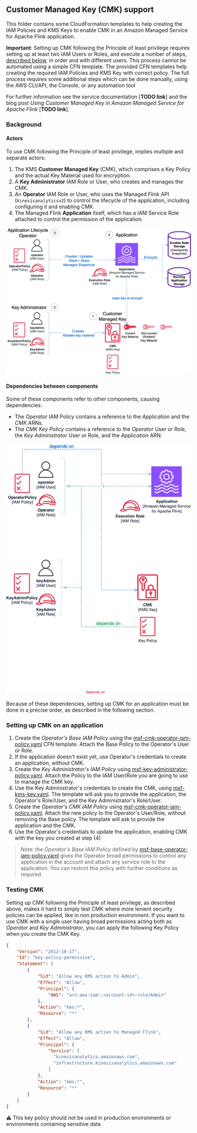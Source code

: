 ## Customer Managed Key (CMK) support

This folder contains some CloudFormation templates to help creating the IAM Policies and KMS Keys to enable CMK in an 
Amazon Managed Service for Apache Flink application.

**Important**: Setting up CMK following the Principle of least privilege requires setting up at least two IAM Users or Roles, 
and execute a number of steps, [described below](#setting-up-cmk-on-an-application), in order and with different users. 
This process cannot be automated using a simple CFN template. 
The provided CFN templates help creating the required IAM Policies and KMS Key with correct policy. The full process 
requires some additional steps which can be done manually, using the AWS CLI/API, the Console, or any automation tool


For further information see the service documentation [**TODO link**] 
and the blog post *Using Customer Managed Key in Amazon Managed Service for Apache Flink*  [**TODO link**].

### Background

#### Actors

To use CMK following the Principle of least privilege, implies multiple and separate actors:

1. The KMS **Customer Managed Key** (CMK), which comprises a Key Policy and the actual Key Material used for encryption.
2. A **Key Administrator** IAM Role or User, who creates and manages the CMK.
3. An **Operator** IAM Role or User, who uses the Managed Flink API (`kinesisanalyticsv2`) to control the lifecycle of the application, including configuring it and enabling CMK. 
4. The Managed Flink **Application** itself, which has a IAM Service Role attached to control the permission of the application. 

![Actors](images/actors.png)

#### Dependencies between components

Some of these components refer to other components, causing dependencies:

* The *Operator* IAM Policy contains a reference to the *Application* and the *CMK* ARNs.
* The *CMK Key Policy* contains a reference to the *Operator* User or Role, the *Key Administrator* User or Role, and the *Application* ARN.

![Dependencies](images/dependencies.png)

Because of these dependencies, setting up CMK for an application must be done in a precise order, as described in the following section.


### Setting up CMK on an application

1. Create the *Operator's Base IAM Policy* using the [msf-cmk-operator-iam-policy.yaml](msf-base-operator-iam-policy.yaml) CFN template. Attach the Base Policy to the Operator's User or Role.
2. If the application doesn't exist yet, use Operator's credentials to create an application, _without_ CMK.
3. Create the *Key Administrator's IAM Policy* using [msf-key-administrator-policy.yaml](kms-key-administrator-policy.yaml). Attach the Policy to the IAM User/Role you are going to use to manage the CMK key. 
4. Use the Key Administrator's credentials to create the CMK, using [msf-kms-key.yaml](msf-kms-key.yaml). The template will ask you to provide the application, the Operator's Role/User, and the Key Administrator's Role/User.
5. Create the *Operator's CMK IAM Policy* using [msf-cmk-operator-iam-policy.yaml](msf-cmk-operator-iam-policy.yaml). Attach the new policy to the Operator's User/Role, without removing the Base policy. The template will ask to provide the application and the CMK.
6. Use the Operator's credentials to update the application, enabling CMK with the key you created at step (4)


> Note: the *Operator's Base IAM Policy* defined by [msf-base-operator-iam-policy.yaml](msf-base-operator-iam-policy.yaml) gives the Operator broad permissions to control any application in the account and attach any service role to the application. You can restrict this policy with further conditions as required.


### Testing CMK

Setting up CMK following the Principle of least privilege, as described above, makes it hard to simply test CMK where more lenient security policies can be applied, like in non production environment. 
If you want to use CMK with a single user having broad permissions acting both as *Operator* and *Key Administrator*, you can apply the following Key Policy when you create the CMK Key.


```JSON
{
    "Version": "2012-10-17",
    "Id": "key-policy-permissive",
    "Statement": [
        {
            "Sid": "Allow any KMS action to Admin",
            "Effect": "Allow",
            "Principal": {
                "AWS": "arn:aws:iam::<account-id>:role/Admin"
            },
            "Action": "kms:*",
            "Resource": "*"
        },
        {
            "Sid": "Allow any KMS action to Managed Flink",
            "Effect": "Allow",
            "Principal": { 
                "Service": [
                  "kinesisanalytics.amazonaws.com",
                  "infrastructure.kinesisanalytics.amazonaws.com"
                ]
            },
            "Action": "kms:*",
            "Resource": "*"
        }
    ]
} 

```

⚠️ This key policy should not be used in production environments or environments containing sensitive data 
